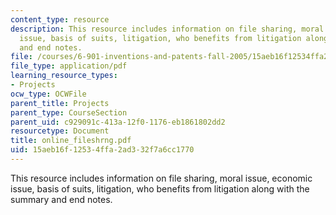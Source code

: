 ```yaml
---
content_type: resource
description: This resource includes information on file sharing, moral issue, economic
  issue, basis of suits, litigation, who benefits from litigation along with the summary
  and end notes.
file: /courses/6-901-inventions-and-patents-fall-2005/15aeb16f12534ffa2ad332f7a6cc1770_online_fileshrng.pdf
file_type: application/pdf
learning_resource_types:
- Projects
ocw_type: OCWFile
parent_title: Projects
parent_type: CourseSection
parent_uid: c929091c-413a-12f0-1176-eb1861802dd2
resourcetype: Document
title: online_fileshrng.pdf
uid: 15aeb16f-1253-4ffa-2ad3-32f7a6cc1770
---
```

This resource includes information on file sharing, moral issue, economic issue, basis of suits, litigation, who benefits from litigation along with the summary and end notes.

